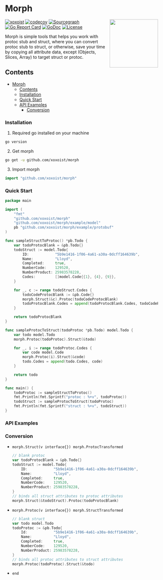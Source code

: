 # Morph

<img align="right" width="159px" src="https://raw.githubusercontent.com/xoxoist/asset/main/morph.png">

[![xoxoist](https://circleci.com/gh/xoxoist/morph.svg?style=svg)](https://github.com/xoxoist/morph)
[![codecov](https://img.shields.io/codecov/c/github/xoxoist/morph.svg)](https://codecov.io/gh/xoxoist/morph)
[![Sourcegraph](https://sourcegraph.com/github.com/xoxoist/morph/-/badge.svg)](https://sourcegraph.com/github.com/xoxoist/morph?badge)
[![Go Report Card](https://goreportcard.com/badge/github.com/xoxoist/morph)](https://goreportcard.com/report/github.com/xoxoist/morph)
[![GoDoc](https://pkg.go.dev/badge/github.com/xoxoist/morph?status.svg)](https://pkg.go.dev/github.com/xoxoist/morph?tab=doc)
[![License](http://img.shields.io/badge/license-mit-blue.svg)](https://raw.githubusercontent.com/xoxoist/morph/main/LICENSE)

Morph is simple tools that helps you work with protoc stub and struct, where you can convert protoc stub to struct, or
otherwise,
save your time by copying all attribute data, except (Objects, Slices, Array) to target struct or protoc.

## Contents

- [Morph](#morph)
    - [Contents](#contents)
    - [Installation](#installation)
    - [Quick Start](#quick-start)
    - [API Examples](#api-examples)
        - [Conversion](#conversion)

### Installation

1. Required go installed on your machine

```sh
go version
```

2. Get morph

```sh
go get -u github.com/xoxoist/morph
```

3. Import morph

```go
import "github.com/xoxoist/morph"
```

### Quick Start

```go
package main

import (
	"fmt"
	"github.com/xoxoist/morph"
	"github.com/xoxoist/morph/example/model"
	pb "github.com/xoxoist/morph/example/protobuf"
)

func sampleStructToProtoc() *pb.Todo {
	var todoProtocBlank = &pb.Todo{}
	todoStruct := model.Todo{
		ID:            "5b9e1416-1f06-4a61-a30a-0dcff164639b",
		Name:          "Lloyd",
		Completed:     true,
		NumberCode:    129520,
		NumberProduct: 25983578228,
		Codes:         []model.Code{{1}, {4}, {9}},
	}

	for _, c := range todoStruct.Codes {
		todoCodeProtocBlank := &pb.Code{}
		morph.Struct(&c).Protoc(todoCodeProtocBlank)
		todoProtocBlank.Codes = append(todoProtocBlank.Codes, todoCodeProtocBlank)
	}

	return todoProtocBlank
}

func sampleProtocToStruct(todoProtoc *pb.Todo) model.Todo {
	var todo model.Todo
	morph.Protoc(todoProtoc).Struct(&todo)

	for _, i := range todoProtoc.Codes {
		var code model.Code
		morph.Protoc(i).Struct(&code)
		todo.Codes = append(todo.Codes, code)
	}

	return todo
}

func main() {
	todoProtoc := sampleStructToProtoc()
	fmt.Println(fmt.Sprintf("protoc : %+v", todoProtoc))
	todoStruct := sampleProtocToStruct(todoProtoc)
	fmt.Println(fmt.Sprintf("struct : %+v", todoStruct))
}
```

### API Examples

### Conversion

- `morph.Struct(v interface{}) morph.ProtocTransformed`
    ```go
    // blank protoc
    var todoProtocBlank = &pb.Todo{}
    todoStruct := model.Todo{
        ID:            "5b9e1416-1f06-4a61-a30a-0dcff164639b",
        Name:          "Lloyd",
        Completed:     true,
        NumberCode:    129520,
        NumberProduct: 25983578228,
    }
    // binds all struct attributes to protoc attributes
    morph.Struct(&todoStruct).Protoc(todoProtocBlank)
    ```

- `morph.Protoc(v interface{}) morph.StructTransformed`
    ```go
    // blank struct
    var todo model.Todo
    todoProtoc := &pb.Todo{
        Id:            "5b9e1416-1f06-4a61-a30a-0dcff164639b",
        Name:          "Lloyd",
        Completed:     true,
        NumberCode:    129520,
        NumberProduct: 25983578228,
    }
    // binds all protoc attributes to struct attributes
    morph.Protoc(todoProtoc).Struct(&todo)
    ```

- `end`
